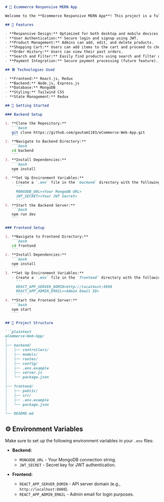   ```markdown
   # 🛒 Ecommerce Responsive MERN App

   Welcome to the **Ecommerce Responsive MERN App**! This project is a full-stack eCommerce application built with the MERN (MongoDB, Express.js, React, Node.js) stack. It offers a seamless shopping experience with a responsive front-end, efficient product management, and secure payment integration.

   ## 🌟 Features

   - **Responsive Design:** Optimized for both desktop and mobile devices.
   - **User Authentication:** Secure login and signup using JWT.
   - **Product Management:** Admins can add, edit, and delete products.
   - **Shopping Cart:** Users can add items to the cart and proceed to checkout.
   - **Order History:** Users can view their past orders.
   - **Search and Filter:** Easily find products using search and filter options.
   - **Payment Integration:** Secure payment processing (future feature).

   ## 🛠️ Technologies Used

   - **Frontend:** React.js, Redux
   - **Backend:** Node.js, Express.js
   - **Database:** MongoDB
   - **Styling:** Tailwind CSS
   - **State Management:** Redux

   ## 🚀 Getting Started

   ### Backend Setup

   1. **Clone the Repository:**
      ```bash
      git clone https://github.com/gautam1103/eCommerce-Web-App.git
      ```
   2. **Navigate to Backend Directory:**
      ```bash
      cd backend
      ```
   3. **Install Dependencies:**
      ```bash
      npm install
      ```
   4. **Set Up Environment Variables:**
      - Create a `.env` file in the `backend` directory with the following variables:
        ```
        MONGODB_URL=<Your MongoDB URL>
        JWT_SECRET=<Your JWT Secret>
        ```
   5. **Start the Backend Server:**
      ```bash
      npm run dev
      ```

   ### Frontend Setup

   1. **Navigate to Frontend Directory:**
      ```bash
      cd frontend
      ```
   2. **Install Dependencies:**
      ```bash
      npm install
      ```
   3. **Set Up Environment Variables:**
      - Create a `.env` file in the `frontend` directory with the following variables:
        ```
        REACT_APP_SERVER_DOMIN=http://localhost:8080
        REACT_APP_ADMIN_EMAIL=<Admin Email ID>
        ```
   4. **Start the Frontend Server:**
      ```bash
      npm start
      ```

   ## 📂 Project Structure

   ```plaintext
   eCommerce-Web-App/
   │
   ├── backend/
   │   ├── controllers/
   │   ├── models/
   │   ├── routes/
   │   ├── config/
   │   ├── .env.example
   │   ├── server.js
   │   └── package.json
   │
   ├── frontend/
   │   ├── public/
   │   ├── src/
   │   ├── .env.example
   │   └── package.json
   │
   └── README.md
   ```

   ## ⚙️ Environment Variables

   Make sure to set up the following environment variables in your `.env` files:

   - **Backend:**
     - `MONGODB_URL` - Your MongoDB connection string.
     - `JWT_SECRET` - Secret key for JWT authentication.
   
   - **Frontend:**
     - `REACT_APP_SERVER_DOMIN` - API server domain (e.g., `http://localhost:8080`).
     - `REACT_APP_ADMIN_EMAIL` - Admin email for login purposes.

   ```


